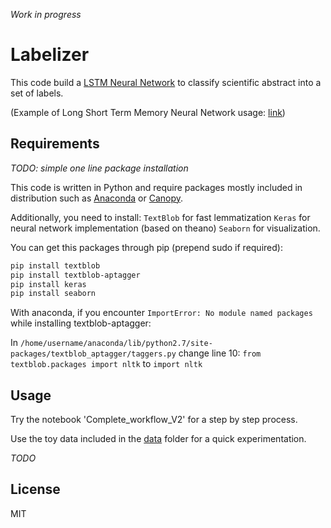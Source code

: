 *Work in progress*

# Labelizer

This code build a [LSTM Neural Network](https://en.wikipedia.org/wiki/Long_short_term_memory) to classify scientific abstract into a set of labels.

(Example of Long Short Term Memory Neural Network usage: [link](http://karpathy.github.io/2015/05/21/rnn-effectiveness/))

## Requirements

*TODO: simple one line package installation*

This code is written in Python and require packages mostly included in distribution such as [Anaconda](http://continuum.io/downloads) or [Canopy](https://www.enthought.com/products/canopy/).

Additionally, you need to install:
`TextBlob` for fast lemmatization
`Keras` for neural network implementation (based on theano)
`Seaborn` for visualization.

You can get this packages through pip (prepend sudo if required):
```bash
pip install textblob
pip install textblob-aptagger
pip install keras
pip install seaborn
```

With anaconda, if you encounter `ImportError: No module named packages` while installing textblob-aptagger:

In `/home/username/anaconda/lib/python2.7/site-packages/textblob_aptagger/taggers.py` change line 10:
`from textblob.packages import nltk`
to
`import nltk`

## Usage

Try the notebook 'Complete_workflow_V2' for a step by step process.

Use the toy data included in the [data](data) folder for a quick experimentation.

*TODO*

## License

MIT
